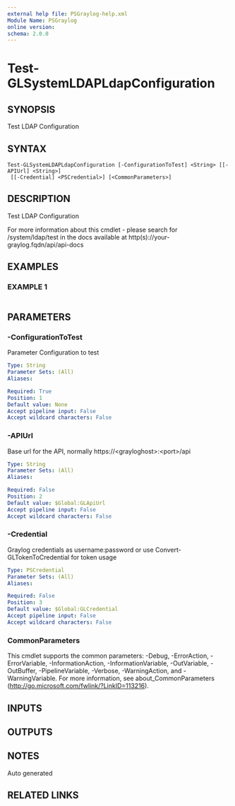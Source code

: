 ```yaml
---
external help file: PSGraylog-help.xml
Module Name: PSGraylog
online version:
schema: 2.0.0
---
```


# Test-GLSystemLDAPLdapConfiguration

## SYNOPSIS
Test LDAP Configuration

## SYNTAX

```
Test-GLSystemLDAPLdapConfiguration [-ConfigurationToTest] <String> [[-APIUrl] <String>]
 [[-Credential] <PSCredential>] [<CommonParameters>]
```

## DESCRIPTION
Test LDAP Configuration


For more information about this cmdlet - please search for /system/ldap/test in the docs available at http(s)://your-graylog.fqdn/api/api-docs

## EXAMPLES

### EXAMPLE 1
```

```

## PARAMETERS

### -ConfigurationToTest
Parameter Configuration to test

```yaml
Type: String
Parameter Sets: (All)
Aliases:

Required: True
Position: 1
Default value: None
Accept pipeline input: False
Accept wildcard characters: False
```

### -APIUrl
Base url for the API, normally https://\<grayloghost\>:\<port\>/api

```yaml
Type: String
Parameter Sets: (All)
Aliases:

Required: False
Position: 2
Default value: $Global:GLApiUrl
Accept pipeline input: False
Accept wildcard characters: False
```

### -Credential
Graylog credentials as username:password or use Convert-GLTokenToCredential for token usage

```yaml
Type: PSCredential
Parameter Sets: (All)
Aliases:

Required: False
Position: 3
Default value: $Global:GLCredential
Accept pipeline input: False
Accept wildcard characters: False
```

### CommonParameters
This cmdlet supports the common parameters: -Debug, -ErrorAction, -ErrorVariable, -InformationAction, -InformationVariable, -OutVariable, -OutBuffer, -PipelineVariable, -Verbose, -WarningAction, and -WarningVariable.
For more information, see about_CommonParameters (http://go.microsoft.com/fwlink/?LinkID=113216).

## INPUTS

## OUTPUTS

## NOTES
Auto generated

## RELATED LINKS
